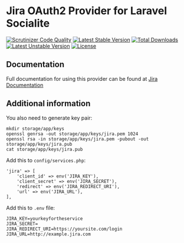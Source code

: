 # Jira OAuth2 Provider for Laravel Socialite

[![Scrutinizer Code Quality](https://img.shields.io/scrutinizer/g/SocialiteProviders/Jira.svg?style=flat-square)](https://scrutinizer-ci.com/g/SocialiteProviders/Jira/?branch=master)
[![Latest Stable Version](https://img.shields.io/packagist/v/socialiteproviders/jira.svg?style=flat-square)](https://packagist.org/packages/socialiteproviders/jira)
[![Total Downloads](https://img.shields.io/packagist/dt/socialiteproviders/jira.svg?style=flat-square)](https://packagist.org/packages/socialiteproviders/jira)
[![Latest Unstable Version](https://img.shields.io/packagist/vpre/socialiteproviders/jira.svg?style=flat-square)](https://packagist.org/packages/socialiteproviders/jira)
[![License](https://img.shields.io/packagist/l/socialiteproviders/jira.svg?style=flat-square)](https://packagist.org/packages/socialiteproviders/jira)

## Documentation

Full documentation for using this provider can be found at [Jira Documentation](http://socialiteproviders.github.io/providers/jira/)

## Additional information

You also need to generate key pair:

    mkdir storage/app/keys
    openssl genrsa -out storage/app/keys/jira.pem 1024
    openssl rsa -in storage/app/keys/jira.pem -pubout -out storage/app/keys/jira.pub
    cat storage/app/keys/jira.pub

Add this to `config/services.php`:

    'jira' => [
        'client_id' => env('JIRA_KEY'),
        'client_secret' => env('JIRA_SECRET'),
        'redirect' => env('JIRA_REDIRECT_URI'),
        'url' => env('JIRA_URL'),
    ],


Add this to `.env` file:

    JIRA_KEY=yourkeyfortheservice
    JIRA_SECRET=
    JIRA_REDIRECT_URI=https://yoursite.com/login
    JIRA_URL=http://example.jira.com

